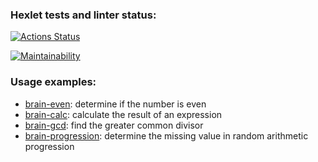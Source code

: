 ### Hexlet tests and linter status:
[![Actions Status](https://github.com/mbelveder/python-project-49/workflows/hexlet-check/badge.svg)](https://github.com/mbelveder/python-project-49/actions)

[![Maintainability](https://api.codeclimate.com/v1/badges/6782d3b6879fb613686b/maintainability)](https://codeclimate.com/github/mbelveder/python-project-49/maintainability)

### Usage examples:
- [brain-even](https://asciinema.org/a/yFpz0zS0fx12CdZWrlbd3pxUO): determine if the number is even
- [brain-calc](https://asciinema.org/a/hwyChjqOheuYjJNP2QbvwI4yQ): calculate the result of an expression
- [brain-gcd](https://asciinema.org/a/4TDgiUaUXG4CUKCXiFbE7X5Cv): find the greater common divisor
- [brain-progression](https://asciinema.org/a/Fg29Tkoj4L1nA0hTos6g3xOMH): determine the missing value in random arithmetic progression